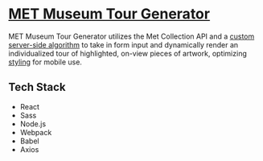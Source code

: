 # [MET Museum Tour Generator](https://met-museum-tour.herokuapp.com/)

MET Museum Tour Generator utilizes the Met Collection API and a [custom server-side algorithm](https://github.com/juliamcneill/met-museum-tour/blob/master/server/calls.js) to take in form input and dynamically render an individualized tour of highlighted, on-view pieces of artwork, optimizing [styling](https://github.com/juliamcneill/met-museum-tour/blob/master/client/src/style.scss) for mobile use.

## Tech Stack

- React
- Sass
- Node.js
- Webpack
- Babel
- Axios
